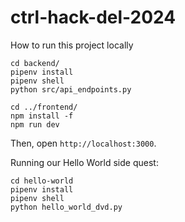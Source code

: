 # ctrl-hack-del-2024

How to run this project locally

```
cd backend/
pipenv install
pipenv shell
python src/api_endpoints.py

cd ../frontend/
npm install -f
npm run dev
```

Then, open `http://localhost:3000`.

Running our Hello World side quest:

```
cd hello-world
pipenv install
pipenv shell
python hello_world_dvd.py
```
